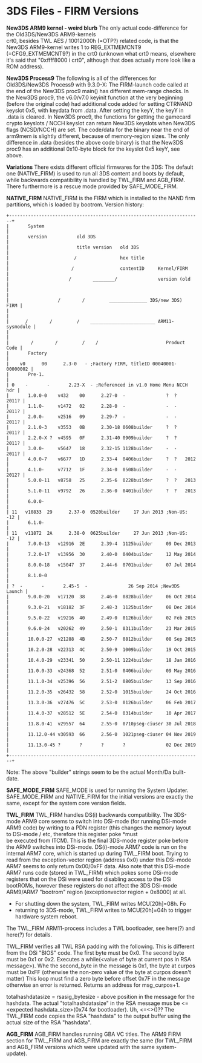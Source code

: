 # 3DS Files - FIRM Versions


**New3DS ARM9 kernel - weird blurb**
The only actual code-difference for the Old3DS/New3DS ARM9-kernels\
crt0, besides TWL AES / 10012000h (=OTP?) related code, is that the
New3DS ARM9-kernel writes 1 to REG_EXTMEMCNT9 (=CFG9_EXTMEMCNT9?) in the
crt0 (unknown what crt0 means, elsewhere it\'s said that \"0xffff8000 i
crt0\", although that does actually more look like a ROM address).

**New3DS Process9**
The following is all of the differences for Old3DS/New3DS Process9 with
9.3.0-X:
The FIRM-launch code called at the end of the New3DS proc9 main() has
different mem-range checks.
In the New3DS proc9, the v6.0/v7.0 keyinit function at the very
beginning (before the original code) had additional code added for
setting CTRNAND keyslot 0x5, with keydata from .data. After setting the
keyY, the keyY in .data is cleared.
In New3DS proc9, the functions for getting the gamecard crypto keyslots
/ NCCH keyslot can return New3DS keyslots when New3DS flags (NCSD/NCCH)
are set.
The code/data for the binary near the end of arm9mem is slightly
different, because of memory-region sizes.
The only difference in .data (besides the above code binary) is that the
New3DS proc9 has an additional 0x10-byte block for the keyslot 0x5 keyY,
see above.

**Variations**
There exists different official firmwares for the 3DS: The default one
(NATIVE_FIRM) is used to run all 3DS content and boots by default, while
backwards compatibility is handled by TWL_FIRM and AGB_FIRM. There
furthermore is a rescue mode provided by SAFE_MODE_FIRM.

**NATIVE_FIRM**
NATIVE_FIRM is the FIRM which is installed to the NAND firm partitions,
which is loaded by bootrom.
Version history:

```
+-----------------------------------------------------------------------+
|       System                                                          |
|       version           old 3DS                                       |
|                         title version   old 3DS                       |
|                        /                hex title                     |
|                       /                 contentID     Kernel/FIRM     |
|                      /        ________/               version (old    |
|                                                                       |
|                  /        /         ______________ 3DS/new 3DS)  FIRM |
|                                                                       |
|      /        /         /    ________________________ ARM11-sysmodule |
|                                                                       |
|        /        /         /    /                         Product Code |
|       Factory                                                         |
|    v0      00      2.3-0   - ;Factory FIRM, titleID 00040001-00000002 |
|       Pre-1.                                                          |
| 0    -       -       2.23-X  - ;Referenced in v1.0 Home Menu NCCH hdr |
|       1.0.0-0    v432    00      2.27-0  -               ?  ?   2011? |
|       1.1.0-     v1472   02      2.28-0  -               -  -   2011? |
|       2.0.0-     v2516   09      2.29-7  -               -  -   2011? |
|       2.1.0-3    v3553   0B      2.30-18 0608builder     ?  ?   2011? |
|       2.2.0-X ?  v4595   0F      2.31-40 0909builder     ?  ?   2011? |
|       3.0.0-     v5647   18      2.32-15 1128builder     -  -   2011? |
|       4.0.0-7    v6677   1D      2.33-4  0406builder     ?  ?   2012  |
|       4.1.0-     v7712   1F      2.34-0  0508builder     -  -   2012? |
|       5.0.0-11   v8758   25      2.35-6  0228builder     ?  ?   2013  |
|       5.1.0-11   v9792   26      2.36-0  0401builder     ?  ?   2013  |
|       6.0.0-                                                          |
| 11   v10833  29      2.37-0  0520builder     17 Jun 2013 ;Non-US: -12 |
|       6.1.0-                                                          |
| 11   v11872  2A      2.38-0  0625builder     27 Jun 2013 ;Non-US: -12 |
|       7.0.0-13   v12916  2E      2.39-4  1125builder     09 Dec 2013  |
|       7.2.0-17   v13956  30      2.40-0  0404builder     12 May 2014  |
|       8.0.0-18   v15047  37      2.44-6  0701builder     07 Jul 2014  |
|       8.1.0-0                                                         |
| ?  -       -       2.45-5  -               26 Sep 2014 ;New3DS Launch |
|       9.0.0-20   v17120  38      2.46-0  0828builder     06 Oct 2014  |
|       9.3.0-21   v18182  3F      2.48-3  1125builder     08 Dec 2014  |
|       9.5.0-22   v19216  40      2.49-0  0126builder     02 Feb 2015  |
|       9.6.0-24   v20262  49      2.50-1  0311builder     23 Mar 2015  |
|       10.0.0-27  v21288  4B      2.50-7  0812builder     08 Sep 2015  |
|       10.2.0-28  v22313  4C      2.50-9  1009builder     19 Oct 2015  |
|       10.4.0-29  v23341  50      2.50-11 1224builder     18 Jan 2016  |
|       11.0.0-33  v24368  52      2.51-0  0406builder     09 May 2016  |
|       11.1.0-34  v25396  56      2.51-2  0805builder     13 Sep 2016  |
|       11.2.0-35  v26432  58      2.52-0  1015builder     24 Oct 2016  |
|       11.3.0-36  v27476  5C      2.53-0  0126builder     06 Feb 2017  |
|       11.4.0-37  v28512  5E      2.54-0  0314builder     10 Apr 2017  |
|       11.8.0-41  v29557  64      2.55-0  0710pseg-ciuser 30 Jul 2018  |
|       11.12.0-44 v30593  66      2.56-0  1021pseg-ciuser 04 Nov 2019  |
|       11.13.0-45 ?       ?       ?       ?               02 Dec 2019  |
+-----------------------------------------------------------------------+
```

Note: The above \"builder\" strings seem to be the actual Month/Da
built-date.

**SAFE_MODE_FIRM**
SAFE_MODE is used for running the System Updater. SAFE_MODE_FIRM and
NATIVE_FIRM for the initial versions are exactly the same, except for
the system core version fields.

**TWL_FIRM**
TWL_FIRM handles DS(i) backwards compatibility.
The 3DS-mode ARM9 core seems to switch into DSi-mode (for running
DSi-mode ARM9 code) by writing to a PDN register (this changes the
memory layout to DSi-mode / etc, therefore this register poke \*must\
be executed from ITCM). This is the final 3DS-mode register poke before
the ARM9 switches into DSi-mode. DS(i)-mode ARM7 code is run on the
internal ARM7 core, which is started up during TWL_FIRM boot. Trying to
read from the exception-vector region (address 0x0) under this DSi-mode
ARM7 seems to only return 0x00/0xFF data. Also note that this DSi-mode
ARM7 runs code (stored in TWL_FIRM) which pokes some DSi-mode registers
that on the DSi were used for disabling access to the DSi bootROMs,
however these registers do not affect the 3DS DSi-mode ARM9/ARM7
\"bootrom\" region (exceptionvector region + 0x8000) at all.

- For shutting down the system, TWL_FIRM writes MCU\[20h\]=08h. Fo
- returning to 3DS-mode, TWL_FIRM writes to MCU\[20h\]=04h to trigger 
hardware system reboot.

The TWL_FIRM ARM11-process includes a TWL bootloader, see here(?) and
here(?) for details.

TWL_FIRM verifies all TWL RSA padding with the following. This is
different from the DSi \"BIOS\" code.
The first byte must be 0x0.
The second byte must be 0x1 or 0x2.
Executes a while(\<value of byte at current pos in RSA message\>). Whe
the second_byte in the message is 0x1, the byte at curpos must be 0xFF
(otherwise the non-zero value of the byte at curpos doesn\'t matter)
This loop must find a zero byte before offset 0x7F in the message
otherwise an error is returned.
Returns an address for msg_curpos+1.

totalhashdatasize = rsasig_bytesize - above position in the message for
the hashdata. The actual \"totalhashdatasize\" in the RSA message mus
be \<= \<expected hashdata_size\>(0x74 for bootloader). Uh, \<=\<\>()??
The TWL_FIRM code copies the RSA \"hashdata\" to the output buffer
using the actual size of the RSA \"hashdata\".

**AGB_FIRM**
AGB_FIRM handles running GBA VC titles. The ARM9 FIRM section for
TWL_FIRM and AGB_FIRM are exactly the same (for TWL_FIRM and AGB_FIRM
versions which were updated with the same system-update).




